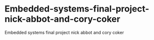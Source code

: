 # Embedded-systems-final-project-nick-abbot-and-cory-coker
Embedded systems final project nick abbot and cory coker

